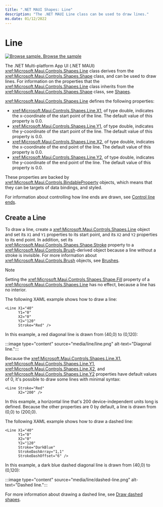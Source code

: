 ```yaml
---
title: ".NET MAUI Shapes: Line"
description: "The .NET MAUI Line class can be used to draw lines."
ms.date: 01/12/2022
---
```


# Line

[![Browse sample.](~/media/code-sample.png) Browse the sample](/samples/dotnet/maui-samples/userinterface-shapes)

The .NET Multi-platform App UI (.NET MAUI) <xref:Microsoft.Maui.Controls.Shapes.Line> class derives from the <xref:Microsoft.Maui.Controls.Shapes.Shape> class, and can be used to draw lines. For information on the properties that the <xref:Microsoft.Maui.Controls.Shapes.Line> class inherits from the <xref:Microsoft.Maui.Controls.Shapes.Shape> class, see [Shapes](index.md).

<xref:Microsoft.Maui.Controls.Shapes.Line> defines the following properties:

- <xref:Microsoft.Maui.Controls.Shapes.Line.X1>, of type double, indicates the x-coordinate of the start point of the line. The default value of this property is 0.0.
- <xref:Microsoft.Maui.Controls.Shapes.Line.Y1>, of type double, indicates the y-coordinate of the start point of the line. The default value of this property is 0.0.
- <xref:Microsoft.Maui.Controls.Shapes.Line.X2>, of type double, indicates the x-coordinate of the end point of the line. The default value of this property is 0.0.
- <xref:Microsoft.Maui.Controls.Shapes.Line.Y2>, of type double, indicates the y-coordinate of the end point of the line. The default value of this property is 0.0.

These properties are backed by <xref:Microsoft.Maui.Controls.BindableProperty> objects, which means that they can be targets of data bindings, and styled.

For information about controlling how line ends are drawn, see [Control line ends](index.md#control-line-ends).

## Create a Line

To draw a line, create a <xref:Microsoft.Maui.Controls.Shapes.Line> object and set its `X1` and `Y1` properties to its start point, and its `X2` and `Y2` properties to its end point. In addition, set its <xref:Microsoft.Maui.Controls.Shapes.Shape.Stroke> property to a <xref:Microsoft.Maui.Controls.Brush>-derived object because a line without a stroke is invisible. For more information about <xref:Microsoft.Maui.Controls.Brush> objects, see [Brushes](~/user-interface/brushes/index.md).

> [!NOTE]
> Setting the <xref:Microsoft.Maui.Controls.Shapes.Shape.Fill> property of a <xref:Microsoft.Maui.Controls.Shapes.Line> has no effect, because a line has no interior.

The following XAML example shows how to draw a line:

```xaml
<Line X1="40"
      Y1="0"
      X2="0"
      Y2="120"
      Stroke="Red" />
```

In this example, a red diagonal line is drawn from (40,0) to (0,120):

:::image type="content" source="media/line/line.png" alt-text="Diagonal line.":::

Because the <xref:Microsoft.Maui.Controls.Shapes.Line.X1>, <xref:Microsoft.Maui.Controls.Shapes.Line.Y1>, <xref:Microsoft.Maui.Controls.Shapes.Line.X2>, and <xref:Microsoft.Maui.Controls.Shapes.Line.Y2> properties have default values of 0, it's possible to draw some lines with minimal syntax:

```xaml
<Line Stroke="Red"
      X2="200" />
```

In this example, a horizontal line that's 200 device-independent units long is defined. Because the other properties are 0 by default, a line is drawn from (0,0) to (200,0).

The following XAML example shows how to draw a dashed line:

```xaml
<Line X1="40"
      Y1="0"
      X2="0"
      Y2="120"
      Stroke="DarkBlue"
      StrokeDashArray="1,1"
      StrokeDashOffset="6" />
```

In this example, a dark blue dashed diagonal line is drawn from (40,0) to (0,120):

:::image type="content" source="media/line/dashed-line.png" alt-text="Dashed line.":::

For more information about drawing a dashed line, see [Draw dashed shapes](index.md#draw-dashed-shapes).

